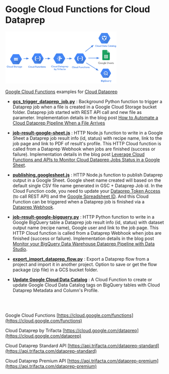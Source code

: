 # Google Cloud Functions for Cloud Dataprep

<img src="https://github.com/victorcouste/google-cloudfunctions-dataprep/raw/master/CloudFunctions_Dataprep.png" width="70%" height="70%">

[Google Cloud Functions](https://cloud.google.com/functions) examples for [Cloud Dataprep](https://cloud.google.com/dataprep)

- **[gcs_trigger_dataprep_job.py](https://github.com/victorcouste/google-cloudfunctions-dataprep/blob/master/gcs_trigger_dataprep_job.py)** : Background Python function to trigger a Dataprep job when a file is created in a Google Cloud Storage bucket folder. Dataprep job started with REST API call and new file as parameter. Implementation details in the blog post [How to Automate a Cloud Dataprep Pipeline When a File Arrives](https://medium.com/google-cloud/how-to-automate-a-cloud-dataprep-pipeline-when-a-file-arrives-9b85f2745a09)

- **[job-result-google-sheet.js](https://github.com/victorcouste/google-cloudfunctions-dataprep/blob/master/job-result-google-sheet.js)** : HTTP Node.js function to write in a Google Sheet a Dataprep job result info (id, status) with recipe name, link to the job page and link to PDF of result's profile. This HTTP Cloud function is called from a Dataprep Webhook when jobs are finished (success or failure). Implementation details in the blog post [Leverage Cloud Functions and APIs to Monitor Cloud Dataprep Jobs Status in a Google Sheet](https://towardsdatascience.com/leverage-cloud-functions-and-apis-to-monitor-cloud-dataprep-jobs-status-in-a-google-sheet-b412ee2b9acc).

- **[publishing_googlesheet.js](https://github.com/victorcouste/google-cloudfunctions-dataprep/blob/master/publishing_googlesheet.js)** : HTTP Node.js function to publish Dataprep output in a Google Sheet. Google sheet name created will based on the default single CSV file name generated in GSC + Dataprep Job id. In the Cloud Function code, you need to update your [Dataprep Token Access](https://docs.trifacta.com/display/DP/Access+Tokens+Page) (to call REST API) and the [Google Spreadsheet ID](https://developers.google.com/sheets/api/guides/concepts#spreadsheet_id). And this Cloud Function can be triggered when a Dataprep job is finished via a [Dataprep Webhook](https://docs.trifacta.com/display/DP/Create+Flow+Webhook+Task).

- **[job-result-google-bigquery.py](https://github.com/victorcouste/google-cloudfunctions-dataprep/blob/master/job-result-google-bigquery.py)** : HTTP Python function to write in a Google BigQuery table a Dataprep job result info (id, status) with dataset output name (recipe name), Google user and link to the job page. This HTTP Cloud function is called from a Dataprep Webhook when jobs are finished (success or failure). Implementation details in the blog post [Monitor your BigQuery Data Warehouse Dataprep Pipeline with Data Studio](https://medium.com/google-cloud/monitor-your-bigquery-data-warehouse-dataprep-pipeline-with-data-studio-8e46b2beda1).

- **[export_import_dataprep_flow.py](https://github.com/victorcouste/google-cloudfunctions-dataprep/blob/master/export_import_dataprep_flow.py)** : Export a Dataprep flow from a project and import it in another project. Option to save or get the flow package (zip file) in a GCS bucket folder.

- **[Update Google Cloud Data Catalog](https://github.com/victorcouste/google-data-catalog-dataprep)** : A Cloud Function to create or update Google Cloud Data Catalog tags on BigQuery tables with Cloud Dataprep Metadata and Column's Profile.

<br/><br/>


Google Cloud Functions [https://cloud.google.com/functions](https://cloud.google.com/functions)

Cloud Dataprep by Trifacta [https://cloud.google.com/dataprep](https://cloud.google.com/dataprep)

Cloud Dataprep Standard API [https://api.trifacta.com/dataprep-standard](https://api.trifacta.com/dataprep-standard)

Cloud Dataprep Premium API [https://api.trifacta.com/dataprep-premium](https://api.trifacta.com/dataprep-premium)
